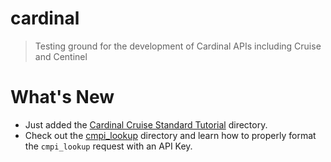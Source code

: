 # cardinal
>Testing ground for the development of Cardinal APIs including Cruise and Centinel

# What's New

- Just added the [Cardinal Cruise Standard Tutorial](cruise/standard/) directory.
- Check out the [cmpi_lookup](centinel/lookup/) directory and learn how to properly format the `cmpi_lookup` request with an API Key.
